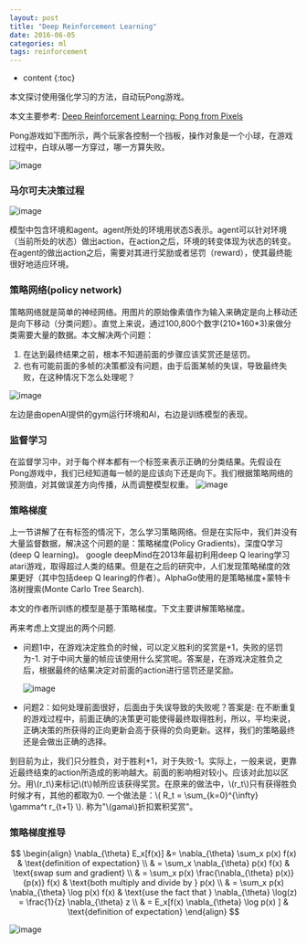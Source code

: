 ```yaml
---
layout: post
title: "Deep Reinforcement Learning"
date: 2016-06-05
categories: ml
tags: reinforcement
---
```

* content
{:toc}

本文探讨使用强化学习的方法，自动玩Pong游戏。


本文主要参考: [Deep Reinforcement Learning: Pong from Pixels](http://karpathy.github.io/2016/05/31/rl/)

Pong游戏如下图所示，两个玩家各控制一个挡板，操作对象是一个小球，在游戏过程中，白球从哪一方穿过，哪一方算失败。

![image](http://vsooda.github.io/assets/rl/pong.gif)


### 马尔可夫决策过程
![image](http://vsooda.github.io/assets/rl/mdp.png)

模型中包含环境和agent。agent所处的环境用状态S表示。agent可以针对环境（当前所处的状态）做出action，在action之后，环境的转变体现为状态的转变。在agent的做出action之后，需要对其进行奖励或者惩罚（reward），使其最终能很好地适应环境。



### 策略网络(policy network)

策略网络就是简单的神经网络。用图片的原始像素值作为输入来确定是向上移动还是向下移动（分类问题）。直觉上来说，通过100,800个数字(210\*160\*3)来做分类需要大量的数据。本文解决两个问题：

1. 在达到最终结果之前，根本不知道前面的步骤应该奖赏还是惩罚。
2. 也有可能前面的多帧的决策都没有问题，由于后面某帧的失误，导致最终失败，在这种情况下怎么处理呢？

![image](http://vsooda.github.io/assets/rl/policy.png)

左边是由openAI提供的gym运行环境和AI，右边是训练模型的表现。

### 监督学习
在监督学习中，对于每个样本都有一个标签来表示正确的分类结果。先假设在Pong游戏中，我们已经知道每一帧的是应该向下还是向下。我们根据策略网络的预测值，对其做误差方向传播，从而调整模型权重。
![image](http://vsooda.github.io/assets/rl/sl.png)



### 策略梯度
上一节讲解了在有标签的情况下，怎么学习策略网络。但是在实际中，我们并没有大量监督数据，解决这个问题的是：策略梯度(Policy Gradients)，深度Q学习 (deep Q learning)。 google deepMind在2013年最初利用deep Q learing学习atari游戏，取得超过人类的结果。但是在之后的研究中，人们发现策略梯度的效果更好（其中包括deep Q learing的作者）。AlphaGo使用的是策略梯度+蒙特卡洛树搜索(Monte Carlo Tree Search).

本文的作者所训练的模型是基于策略梯度。下文主要讲解策略梯度。

再来考虑上文提出的两个问题.

* 问题1中，在游戏决定胜负的时候，可以定义胜利的奖赏是+1，失败的惩罚为-1. 对于中间大量的帧应该使用什么奖赏呢。答案是，在游戏决定胜负之后，根据最终的结果决定对前面的action进行惩罚还是奖励。

	![image](http://vsooda.github.io/assets/rl/episodes.png)

* 问题2：如何处理前面很好，后面由于失误导致的失败呢？答案是: 在不断重复的游戏过程中，前面正确的决策更可能使得最终取得胜利，所以，平均来说，正确决策的所获得的正向更新会高于获得的负向更新。这样，我们的策略最终还是会做出正确的选择。


到目前为止，我们只分胜负，对于胜利+1，对于失败-1。实际上，一般来说，更靠近最终结束的action所造成的影响越大。前面的影响相对较小。应该对此加以区分。用\\(r_t\\)来标记\\(t\\)帧所应该获得奖赏。在原来的做法中，\\(r_t\\)只有获得胜负时候才有，其他的都取为0. 一个做法是：\\( R_t = \sum_{k=0}^{\infty} \gamma^t r_{t+1} \\). 称为"\\(gama\\)折扣累积奖赏"。




### 策略梯度推导

$$
\begin{align}
\nabla_{\theta} E_x[f(x)] &= \nabla_{\theta} \sum_x p(x) f(x) & \text{definition of expectation} \\
& = \sum_x \nabla_{\theta} p(x) f(x) & \text{swap sum and gradient} \\
& = \sum_x p(x) \frac{\nabla_{\theta} p(x)}{p(x)} f(x) & \text{both multiply and divide by } p(x) \\
& = \sum_x p(x) \nabla_{\theta} \log p(x) f(x) & \text{use the fact that } \nabla_{\theta} \log(z) = \frac{1}{z} \nabla_{\theta} z \\
& = E_x[f(x) \nabla_{\theta} \log p(x) ] & \text{definition of expectation}
\end{align}
$$

![image](http://vsooda.github.io/assets/rl/pg.png)

<script src="https://gist.github.com/vsooda/68b0b07ea31c441684ac73af3dea449c.js"></script>


<script type="text/javascript" src="http://cdn.mathjax.org/mathjax/latest/MathJax.js?config=default"></script>

